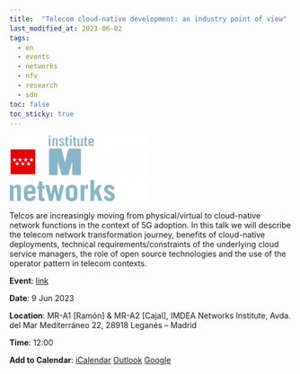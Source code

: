 ```yaml
---
title:  "Telecom cloud-native development: an industry point of view"
last_modified_at: 2023-06-02
tags:
  - en
  - events
  - networks
  - nfv
  - research
  - sdn
toc: false
toc_sticky: true
---
```


[![](/assets/images/posts/2023-06-02-imdea.png)](https://networks.imdea.org/whatsnew/events-agenda/)

Telcos are increasingly moving from physical/virtual to cloud-native network functions in the context of 5G adoption. In this talk we will describe the telecom network transformation journey, benefits of cloud-native deployments, technical requirements/constraints of the underlying cloud service managers, the role of open source technologies and the use of the operator pattern in telecom contexts.

**Event**: [link](https://networks.imdea.org/whatsnew/events-agenda/telecom-cloud-native-development-an-industry-point-of-view/)

**Date**: 9 Jun 2023

**Location**: MR-A1 [Ramón] & MR-A2 [Cajal], IMDEA Networks Institute, Avda. del Mar Mediterráneo 22, 28918 Leganés – Madrid

**Time**: 12:00

**Add to Calendar**: [iCalendar](https://networks.imdea.org/whatsnew/events-agenda/telecom-cloud-native-development-an-industry-point-of-view/#) [Outlook](https://networks.imdea.org/whatsnew/events-agenda/telecom-cloud-native-development-an-industry-point-of-view/#) [Google](https://www.google.com/calendar/render?action=TEMPLATE&text=Telecom+cloud-native+development%3A+an+industry+point+of+view&dates=20230609T100000Z/20230609T120000Z&details=&location=MR-A1+%5BRam%C3%B3n%5D+%26+MR-A2+%5BCajal%5D%2C+IMDEA+Networks+Institute%2C+Avda.+del+Mar+Mediterr%C3%A1neo+22%2C+28918+Legan%C3%A9s+%E2%80%93+Madrid&sf=true&output=xml)